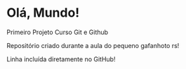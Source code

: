 # Olá, Mundo!
 Primeiro Projeto Curso Git e Github

Repositório criado durante a aula do pequeno gafanhoto rs!

Linha incluída diretamente no GitHub!
